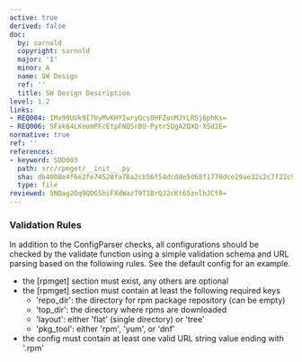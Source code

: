 ```yaml
---
active: true
derived: false
doc:
  by: sarnold
  copyright: sarnold
  major: '1'
  minor: A
  name: SW Design
  ref: ''
  title: SW Design Description
level: 1.2
links:
- REQ004: IMx99UUk9I7byMvKHYIwryOcs0HFZonMJYLR5j6phKs=
- REQ006: 5Fxk64LKeomPFcEtpFNQSrBU-Pytr5QgA2QXQ-XSd2E=
normative: true
ref: ''
references:
- keyword: SDD003
  path: src/rpmget/__init__.py
  sha: db4008e4f6e2fe74528fa78a2cb56f54dcdde5d68f1778dce29ae32c2c7f22c9
  type: file
reviewed: 5NQag2Oq9QDG5hiFXdWazT9TIBrQJ2cKt6SznlhJCt0=
---
```


### Validation Rules

In addition to the ConfigParser checks, all configurations should be checked
by the validate function using a simple validation schema and URL parsing
based on the following rules. See the default config for an example.

- the [rpmget] section must exist, any others are optional
- the [rpmget] section must contain at least the following required keys
  - 'repo_dir': the directory for rpm package repository (can be empty)
  - 'top_dir': the directory where rpms are downloaded
  - 'layout': either 'flat' (single directory) or 'tree'
  - 'pkg_tool': either 'rpm', 'yum', or 'dnf'
- the config must contain at least one valid URL string value ending with '.rpm'